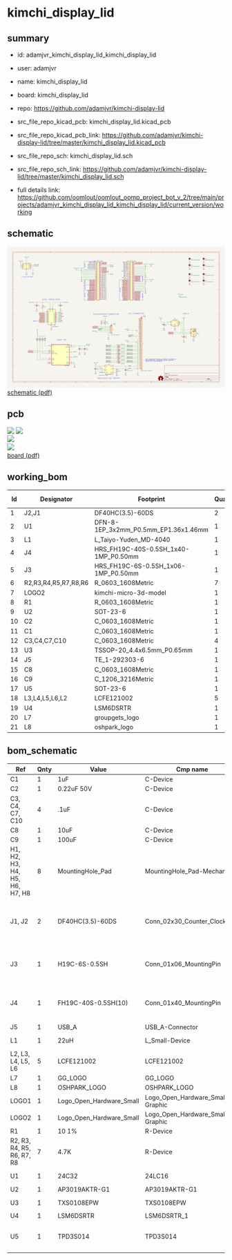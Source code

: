 # kimchi_display_lid
 
## summary 
* id: adamjvr_kimchi_display_lid_kimchi_display_lid
* user: adamjvr
* name: kimchi_display_lid
* board: kimchi_display_lid
* repo: https://github.com/adamjvr/kimchi-display-lid
* src_file_repo_kicad_pcb: kimchi_display_lid.kicad_pcb
* src_file_repo_kicad_pcb_link: https://github.com/adamjvr/kimchi-display-lid/tree/master/kimchi_display_lid.kicad_pcb


* src_file_repo_sch: kimchi_display_lid.sch
* src_file_repo_sch_link: https://github.com/adamjvr/kimchi-display-lid/tree/master/kimchi_display_lid.sch
* full details link: https://github.com/oomlout/oomlout_oomp_project_bot_v_2/tree/main/projects/adamjvr_kimchi_display_lid_kimchi_display_lid/current_version/working  

## schematic  
![](working_schematic_600.png)  
[schematic (pdf)](working_schematic.pdf) 






















## pcb  
![](working_3d_600.png) 
![](working_3d_front_600.png)  
![](working_3d_back_600.png)  
![](working_600.png)  
[board (pdf)](working.pdf)  

## working_bom
| Id | Designator | Footprint | Quantity | Designation | Supplier and ref |  | None | 
| --- | --- | --- | --- | --- | --- | --- | --- | 
| 1 | J2,J1 | DF40HC(3.5)-60DS | 2 | DF40HC(3.5)-60DS |  |  | [''] | 
| 2 | U1 | DFN-8-1EP_3x2mm_P0.5mm_EP1.36x1.46mm | 1 | 24C32 |  |  | [''] | 
| 3 | L1 | L_Taiyo-Yuden_MD-4040 | 1 | 22uH |  |  | [''] | 
| 4 | J4 | HRS_FH19C-40S-0.5SH_1x40-1MP_P0.50mm | 1 | FH19C-40S-0.5SH(10) |  |  | [''] | 
| 5 | J3 | HRS_FH19C-6S-0.5SH_1x06-1MP_P0.50mm | 1 | H19C-6S-0.5SH |  |  | [''] | 
| 6 | R2,R3,R4,R5,R7,R8,R6 | R_0603_1608Metric | 7 | 4.7K |  |  | [''] | 
| 7 | LOGO2 | kimchi-micro-3d-model | 1 | Logo_Open_Hardware_Small |  |  | [''] | 
| 8 | R1 | R_0603_1608Metric | 1 | 10 1% |  |  | [''] | 
| 9 | U2 | SOT-23-6 | 1 | AP3019AKTR-G1 |  |  | [''] | 
| 10 | C2 | C_0603_1608Metric | 1 | 0.22uF 50V |  |  | [''] | 
| 11 | C1 | C_0603_1608Metric | 1 | 1uF |  |  | [''] | 
| 12 | C3,C4,C7,C10 | C_0603_1608Metric | 4 | .1uF |  |  | [''] | 
| 13 | U3 | TSSOP-20_4.4x6.5mm_P0.65mm | 1 | TXS0108EPW |  |  | [''] | 
| 14 | J5 | TE_1-292303-6 | 1 | USB_A |  |  | [''] | 
| 15 | C8 | C_0603_1608Metric | 1 | 10uF |  |  | [''] | 
| 16 | C9 | C_1206_3216Metric | 1 | 100uF |  |  | [''] | 
| 17 | U5 | SOT-23-6 | 1 | TPD3S014 |  |  | [''] | 
| 18 | L3,L4,L5,L6,L2 | LCFE121002 | 5 | LCFE121002 |  |  | [''] | 
| 19 | U4 | LSM6DSRTR | 1 | LSM6DSRTR |  |  | [''] | 
| 20 | L7 | groupgets_logo | 1 | GG_LOGO |  |  | [''] | 
| 21 | L8 | oshpark_logo | 1 | OSHPARK_LOGO |  |  | [''] | 


## bom_schematic
| Ref | Qnty | Value | Cmp name | Footprint | Description | Vendor | DNP | 
| --- | --- | --- | --- | --- | --- | --- | --- | 
| C1 | 1 | 1uF | C-Device | Capacitor_SMD:C_0603_1608Metric |  |  |  | 
| C2 | 1 | 0.22uF 50V | C-Device | Capacitor_SMD:C_0603_1608Metric |  |  |  | 
| C3, C4, C7, C10 | 4 | .1uF | C-Device | Capacitor_SMD:C_0603_1608Metric |  |  |  | 
| C8 | 1 | 10uF | C-Device | Capacitor_SMD:C_0603_1608Metric |  |  |  | 
| C9 | 1 | 100uF | C-Device | Capacitor_SMD:C_1206_3216Metric |  |  |  | 
| H1, H2, H3, H4, H5, H6, H7, H8 | 8 | MountingHole_Pad | MountingHole_Pad-Mechanical | kimchi_ulid:MountingHole_3mm_Pad |  |  |  | 
| J1, J2 | 2 | DF40HC(3.5)-60DS | Conn_02x30_Counter_Clockwise | kimchi_ulid:DF40HC(3.5)-60DS | Generic connector, double row, 02x30, counter clockwise pin numbering scheme (similar to DIP package numbering), script generated (kicad-library-utils/schlib/autogen/connector/) |  |  | 
| J3 | 1 | H19C-6S-0.5SH | Conn_01x06_MountingPin | kimchi_ulid:HRS_FH19C-6S-0.5SH_1x06-1MP_P0.50mm | Generic connectable mounting pin connector, single row, 01x06, script generated (kicad-library-utils/schlib/autogen/connector/) |  |  | 
| J4 | 1 | FH19C-40S-0.5SH(10) | Conn_01x40_MountingPin | kimchi_ulid:HRS_FH19C-40S-0.5SH_1x40-1MP_P0.50mm | Generic connectable mounting pin connector, single row, 01x40, script generated (kicad-library-utils/schlib/autogen/connector/) |  |  | 
| J5 | 1 | USB_A | USB_A-Connector | kimchi_ulid:TE_1-292303-6 |  |  |  | 
| L1 | 1 | 22uH | L_Small-Device | Inductor_SMD:L_Taiyo-Yuden_MD-4040 |  |  |  | 
| L2, L3, L4, L5, L6 | 5 | LCFE121002 | LCFE121002 | kimchi_ulid:LCFE121002 | Coupled inductor with iron core, small symbol |  |  | 
| L7 | 1 | GG_LOGO | GG_LOGO | kimchi_ulid:groupgets_logo |  |  |  | 
| L8 | 1 | OSHPARK_LOGO | OSHPARK_LOGO | kimchi_ulid:oshpark_logo |  |  |  | 
| LOGO1 | 1 | Logo_Open_Hardware_Small | Logo_Open_Hardware_Small-Graphic | Symbol:OSHW-Logo_5.7x6mm_SilkScreen |  |  |  | 
| LOGO2 | 1 | Logo_Open_Hardware_Small | Logo_Open_Hardware_Small-Graphic | kimchi_ulid:kimchi-micro-3d-model |  |  |  | 
| R1 | 1 | 10 1% | R-Device | Resistor_SMD:R_0603_1608Metric |  |  |  | 
| R2, R3, R4, R5, R6, R7, R8 | 7 | 4.7K | R-Device | Resistor_SMD:R_0603_1608Metric |  |  |  | 
| U1 | 1 | 24C32 | 24LC16 | Package_DFN_QFN:DFN-8-1EP_3x2mm_P0.5mm_EP1.36x1.46mm | I2C Serial EEPROM, 16Kb, DIP-8/SOIC-8/TSSOP-8/DFN-8 |  |  | 
| U2 | 1 | AP3019AKTR-G1 | AP3019AKTR-G1 | Package_TO_SOT_SMD:SOT-23-6 |  |  |  | 
| U3 | 1 | TXS0108EPW | TXS0108EPW | Package_SO:TSSOP-20_4.4x6.5mm_P0.65mm | Bidirectional  level-shifting voltage translator, TSSOP-20 |  |  | 
| U4 | 1 | LSM6DSRTR | LSM6DSRTR_1 | kimchi_ulid:LSM6DSRTR |  |  |  | 
| U5 | 1 | TPD3S014 | TPD3S014 | Package_TO_SOT_SMD:SOT-23-6 | Current Limit Switch and D+/Dâ€“ ESD Protection for USB Host Port, 0.5A, SOT-23-6 |  |  | 



